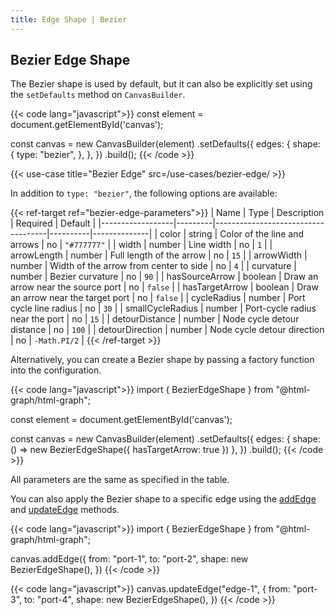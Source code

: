 ```yaml
---
title: Edge Shape | Bezier
---
```


## Bezier Edge Shape

The Bezier shape is used by default, but it can also be explicitly set using the `setDefaults` method on `CanvasBuilder`.

{{< code lang="javascript">}}
const element = document.getElementById('canvas');

const canvas = new CanvasBuilder(element)
  .setDefaults({
    edges: {
      shape: {
        type: "bezier",
      },
    },
  })
  .build();
{{< /code >}}

{{< use-case title="Bezier Edge" src=/use-cases/bezier-edge/ >}}

In addition to `type: "bezier"`, the following options are available:

{{< ref-target ref="bezier-edge-parameters">}}
| Name             | Type    | Description                        | Required | Default      |
|------------------|---------|------------------------------------|----------|--------------|
| color            | string  | Color of the line and arrows       | no       | `"#777777"`  |
| width            | number  | Line width                         | no       | `1`          |
| arrowLength      | number  | Full length of the arrow           | no       | `15`         |
| arrowWidth       | number  | Width of the arrow from center to side | no    | `4`          |
| curvature        | number  | Bezier curvature                   | no       | `90`         |
| hasSourceArrow   | boolean | Draw an arrow near the source port | no       | `false`      |
| hasTargetArrow   | boolean | Draw an arrow near the target port | no       | `false`      |
| cycleRadius      | number  | Port cycle line radius             | no       | `30`         |
| smallCycleRadius | number  | Port-cycle radius near the port    | no       | `15`         |
| detourDistance   | number  | Node cycle detour distance         | no       | `100`        |
| detourDirection  | number  | Node cycle detour direction        | no       | `-Math.PI/2` |
{{< /ref-target >}}

Alternatively, you can create a Bezier shape by passing a factory function into the configuration.

{{< code lang="javascript">}}
import { BezierEdgeShape } from "@html-graph/html-graph";

const element = document.getElementById('canvas');

const canvas = new CanvasBuilder(element)
  .setDefaults({
    edges: {
      shape: () => new BezierEdgeShape({ hasTargetArrow: true })
    },
  })
  .build();
{{< /code >}}

All parameters are the same as specified in the <span data-ref="bezier-edge-parameters">table</span>.

You can also apply the Bezier shape to a specific edge using the <a href="/canvas/add-edge">addEdge</a> and <a href="/canvas/update-edge">updateEdge</a> methods.

{{< code lang="javascript">}}
import { BezierEdgeShape } from "@html-graph/html-graph";

canvas.addEdge({
  from: "port-1",
  to: "port-2",
  shape: new BezierEdgeShape(),
})
{{< /code >}}

{{< code lang="javascript">}}
canvas.updateEdge("edge-1", {
  from: "port-3",
  to: "port-4",
  shape: new BezierEdgeShape(),
})
{{< /code >}}
